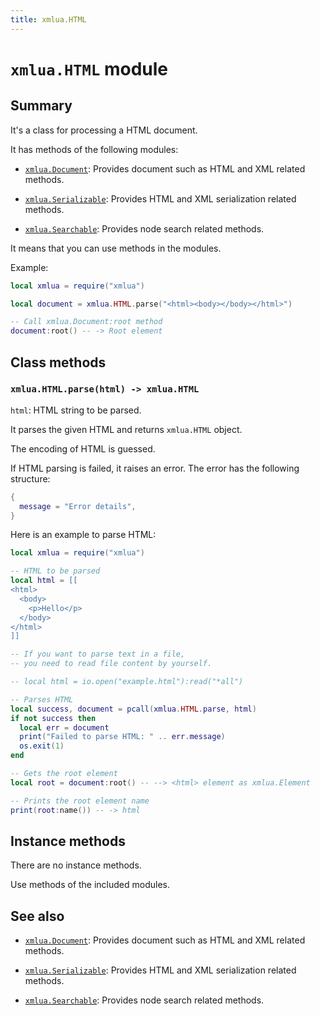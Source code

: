 ```yaml
---
title: xmlua.HTML
---
```


# `xmlua.HTML` module

## Summary

It's a class for processing a HTML document.

It has methods of the following modules:

  * [`xmlua.Document`][document]: Provides document such as HTML and XML related methods.

  * [`xmlua.Serializable`][serializable]: Provides HTML and XML serialization related methods.

  * [`xmlua.Searchable`][searchable]: Provides node search related methods.

It means that you can use methods in the modules.

Example:

```lua
local xmlua = require("xmlua")

local document = xmlua.HTML.parse("<html><body></body></html>")

-- Call xmlua.Document:root method
document:root() -- -> Root element
```

## Class methods

### `xmlua.HTML.parse(html) -> xmlua.HTML`

`html`: HTML string to be parsed.

It parses the given HTML and returns `xmlua.HTML` object.

The encoding of HTML is guessed.

If HTML parsing is failed, it raises an error. The error has the
following structure:

```lua
{
  message = "Error details",
}
```

Here is an example to parse HTML:

```lua
local xmlua = require("xmlua")

-- HTML to be parsed
local html = [[
<html>
  <body>
    <p>Hello</p>
  </body>
</html>
]]

-- If you want to parse text in a file,
-- you need to read file content by yourself.

-- local html = io.open("example.html"):read("*all")

-- Parses HTML
local success, document = pcall(xmlua.HTML.parse, html)
if not success then
  local err = document
  print("Failed to parse HTML: " .. err.message)
  os.exit(1)
end

-- Gets the root element
local root = document:root() -- --> <html> element as xmlua.Element

-- Prints the root element name
print(root:name()) -- -> html
```

## Instance methods

There are no instance methods.

Use methods of the included modules.

## See also

  * [`xmlua.Document`][document]: Provides document such as HTML and XML related methods.

  * [`xmlua.Serializable`][serializable]: Provides HTML and XML serialization related methods.

  * [`xmlua.Searchable`][searchable]: Provides node search related methods.


[document]:document.html

[serializable]:serializable.html

[searchable]:searchable.html
